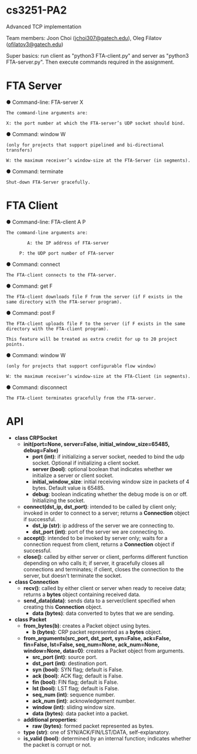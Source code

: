 # cs3251-PA2
Advanced TCP implementation

Team members: Joon Choi (jchoi307@gatech.edu), Oleg Filatov (ofilatov3@gatech.edu)

Super basics: run client as "python3 FTA-client.py" and server as "python3 FTA-server.py". Then execute commands required in the assignment.

# FTA Server
● Command-line: FTA-server X

 	The command-line arguments are:

	X: the port number at which the FTA-server’s UDP socket should bind.

● Command: window W

	(only for projects that support pipelined and bi-directional transfers)

	W: the maximum receiver’s window-size at the FTA-Server (in segments).

● Command: terminate

	Shut-down FTA-Server gracefully.

# FTA Client

● Command-line: FTA-client A P

 	The command-line arguments are:

           	A: the IP address of FTA-server

 	     P: the UDP port number of FTA-server

● Command: connect

	The FTA-client connects to the FTA-server.

● Command: get F

	The FTA-client downloads file F from the server (if F exists in the same directory with the FTA-server program).

● Command: post F

	The FTA-client uploads file F to the server (if F exists in the same directory with the FTA-client program).

	This feature will be treated as extra credit for up to 20 project points.

● Command: window W

	(only for projects that support configurable flow window)

	W: the maximum receiver’s window-size at the FTA-Client (in segments).

● Command: disconnect

	The FTA-client terminates gracefully from the FTA-server.

# API

* **class CRPSocket**
	* **__init__(port=None, server=False, initial_window_size=65485, debug=False)**
		* **port (int)**: if initializing a server socket, needed to bind the udp socket. Optional if initializing a client socket.
		* **server (bool)**: optional boolean that indicates whether we initialize a server or client socket.
		* **initial_window_size**: initial receiving window size in packets of 4 bytes. Default value is 65485.
		* **debug**: boolean indicating whether the debug mode is on or off.
		Initializing the socket.
	* **connect(dst_ip, dst_port)**: intended to be called by client only; invoked in order to connect to a server; returns a **Connection** object if successful.
		* **dst_ip (str)**: ip address of the server we are connecting to.
		* **dst_port (int)**: port of the server we are connecting to.
	* **accept()**: intended to be invoked by server only; waits for a connection request from client, returns a **Connection** object if successful.
	* **close()**: called by either server or client, performs different function depending on who calls it; if server, it gracefully closes all connections and terminates; if client, closes the connection to the server, but doesn't terminate the socket.
* **class Connection**
	* **recv()**: called by either client or server when ready to receive data; returns a **bytes** object containing received data.
	* **send_data(data)**: sends data to a server/client specified when creating this **Connection** object.
		* **data (bytes)**: data converted to bytes that we are sending.
* **class Packet**
	* **from_bytes(b)**: creates a Packet object using bytes.
		* **b (bytes)**: CRP packet represented as a **bytes** object.
	* **from_arguments(src_port, dst_port, syn=False, ack=False, fin=False, lst=False, seq_num=None, ack_num=None, window=None, data=0)**: creates a Packet object from arguments.
		* **src_port (int)**: source port.
		* **dst_port (int)**: destination port.
		* **syn (bool)**: SYN flag; default is False.
		* **ack (bool)**: ACK flag; default is False.
		* **fin (bool)**: FIN flag; default is False.
		* **lst (bool)**: LST flag; default is False.
		* **seq_num (int)**: sequence number.
		* **ack_num (int)**: acknowledgement number.
		* **window (int)**: sliding window size.
		* **data (bytes)**: data packet into a packet.
	* **additional properties**:
		* **raw (bytes)**: formed packet represented as bytes.
    * **type (str)**: one of SYN/ACK/FIN/LST/DATA, self-explanatory.
    * **is_valid (bool)**: determined by an internal function; indicates whether the packet is corrupt or not.

